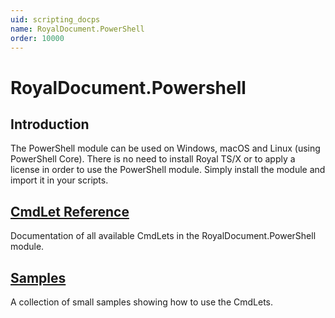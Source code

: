 ```yaml
---
uid: scripting_docps
name: RoyalDocument.PowerShell
order: 10000
---
```


# RoyalDocument.Powershell

## Introduction
The PowerShell module can be used on Windows, macOS and Linux (using PowerShell Core). There is no need to install Royal TS/X or to apply a license in order to use the PowerShell module. Simply install the module and import it in your scripts.

## [CmdLet Reference](cmdlet-reference/index.md)
Documentation of all available CmdLets in the RoyalDocument.PowerShell module.

## [Samples](samples/index.md)
A collection of small samples showing how to use the CmdLets.